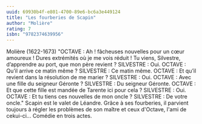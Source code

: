 ```yaml
---
uuid: 69930b4f-e801-4700-89e6-bc6a3e449124
title: "Les fourberies de Scapin"
author: "Molière"
rating: 7
isbn: "9782374639956"
---
```


Molière (1622-1673) "OCTAVE : Ah ! fâcheuses nouvelles pour un cœur amoureux ! Dures extrémités où je me vois réduit ! Tu viens, Silvestre, d’apprendre au port, que mon père revient ? SILVESTRE : Oui. OCTAVE : Qu’il arrive ce matin même ? SILVESTRE : Ce matin même. OCTAVE : Et qu’il revient dans la résolution de me marier ? SILVESTRE : Oui. OCTAVE : Avec une fille du seigneur Géronte ? SILVESTRE : Du seigneur Géronte. OCTAVE : Et que cette fille est mandée de Tarente ici pour cela ? SILVESTRE : Oui. OCTAVE : Et tu tiens ces nouvelles de mon oncle ? SILVESTRE : De votre oncle." Scapin est le valet de Léandre. Grâce à ses fourberies, il parvient toujours à régler les problèmes de son maître et ceux d'Octave, l'ami de cekui-ci... Comédie en trois actes.